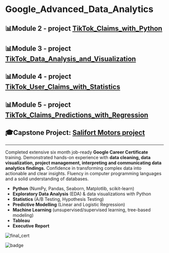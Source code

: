 # Google_Advanced_Data_Analytics

## 📊Module 2 - project [TikTok_Claims_with_Python](https://github.com/amy941/Google_Advanced_Data_Analytics/tree/main/TikTok_Claims_with_Python)


## 📊Module 3 - project [TikTok_Data_Analysis_and_Visualization](https://github.com/amy941/Google_Advanced_Data_Analytics/tree/main/TikTok_Data_Analysis_and_Visualization)



## 📊Module 4 - project [TikTok_User_Claims_with_Statistics](https://github.com/amy941/Google_Advanced_Data_Analytics/tree/main/TikTok_User_Claims_with_Statistics)



## 📊Module 5 - project [TikTok_Claims_Predictions_with_Regression](https://github.com/amy941/Google_Advanced_Data_Analytics/tree/main/TikTok_Claims_Predictions_with_Regression)



## 🎓Capstone Project: [Salifort Motors project](https://github.com/amy941/Google_Advanced_Data_Analytics/tree/main/Capstone_project) 

---

Completed extensive six month job-ready **Google Career Certificate** training. Demonstrated hands-on experience with **data cleaning, data visualization, project management, interpreting and communicating data analytics findings.** Confidence in transforming complex data into actionable and clear insights. Fluency in computer programming languages and a solid understanding of databases.
- **Python** (NumPy, Pandas, Seaborn, Matplotlib, scikit-learn)
- **Exploratory Data Analysis** (EDA) & data visualizations with Python
- **Statistics** (A/B Testing, Hypothesis Testing)
- **Predictive Modelling** (Linear and Logistic Regression)
- **Machine Learning** (unsupervised/supervised learning, tree-based modeling)
- **Tableau**
- **Executive Report**


![final_cert](https://github.com/user-attachments/assets/21e5158e-7f32-40ee-9efc-9c70681fd567)

![badge](https://github.com/user-attachments/assets/3b4581dd-a301-400d-91eb-bdcc5934da40)

